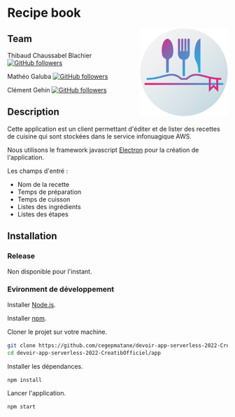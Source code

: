 # Recipe book

<img height="200px" width="200px" align="right" alt="App logo" src="./assets/logo/logo@0.5x.png"/>

## Team

Thibaud Chaussabel Blachier
<a href="https://github.com/CreatibOfficiel" target="_blank">
<img height="18px" alt="GitHub followers" src="https://img.shields.io/github/followers/CreatibOfficiel?logo=github&style=for-the-badge">
</a>

Mathéo Galuba 
<a href="https://github.com/Paracetamol56" target="_blank">
<img height="18px" alt="GitHub followers" src="https://img.shields.io/github/followers/Paracetamol56?logo=github&style=for-the-badge">
</a>

Clément Gehin
<a href="https://github.com/clement-ghn" target="_blank">
<img height="18px" alt="GitHub followers" src="https://img.shields.io/github/followers/clement-ghn?logo=github&style=for-the-badge">
</a>

## Description

Cette application est un client permettant d'éditer et de lister des recettes de cuisine qui sont stockées dans le service infonuagique AWS.

Nous utilisons le framework javascript [Electron](https://www.electronjs.org/) pour la création de l'application.

Les champs d'entré :
- Nom de la recette
- Temps de préparation
- Temps de cuisson
- Listes des ingrédients
- Listes des étapes

## Installation

### Release

Non disponible pour l'instant.

### Evironment de développement

Installer [Node.js](https://nodejs.org/en/).

Installer [npm](https://www.npmjs.com/get-npm).

Cloner le projet sur votre machine.
``` bash
git clone https://github.com/cegepmatane/devoir-app-serverless-2022-CreatibOfficiel.git
cd devoir-app-serverless-2022-CreatibOfficiel/app
```

Installer les dépendances.
``` bash
npm install
```

Lancer l'application.
``` bash
npm start
```
